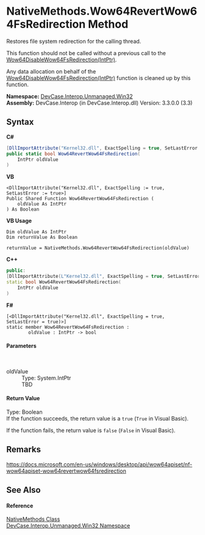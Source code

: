 # NativeMethods.Wow64RevertWow64FsRedirection Method 
 

Restores file system redirection for the calling thread. 

 This function should not be called without a previous call to the <a href="M_DevCase_Interop_Unmanaged_Win32_NativeMethods_Wow64DisableWow64FsRedirection">Wow64DisableWow64FsRedirection(IntPtr)</a>. 

 Any data allocation on behalf of the <a href="M_DevCase_Interop_Unmanaged_Win32_NativeMethods_Wow64DisableWow64FsRedirection">Wow64DisableWow64FsRedirection(IntPtr)</a> function is cleaned up by this function.

**Namespace:**&nbsp;<a href="N_DevCase_Interop_Unmanaged_Win32">DevCase.Interop.Unmanaged.Win32</a><br />**Assembly:**&nbsp;DevCase.Interop (in DevCase.Interop.dll) Version: 3.3.0.0 (3.3)

## Syntax

**C#**<br />
``` C#
[DllImportAttribute("Kernel32.dll", ExactSpelling = true, SetLastError = true)]
public static bool Wow64RevertWow64FsRedirection(
	IntPtr oldValue
)
```

**VB**<br />
``` VB
<DllImportAttribute("Kernel32.dll", ExactSpelling := true, SetLastError := true>]
Public Shared Function Wow64RevertWow64FsRedirection ( 
	oldValue As IntPtr
) As Boolean
```

**VB Usage**<br />
``` VB Usage
Dim oldValue As IntPtr
Dim returnValue As Boolean

returnValue = NativeMethods.Wow64RevertWow64FsRedirection(oldValue)
```

**C++**<br />
``` C++
public:
[DllImportAttribute(L"Kernel32.dll", ExactSpelling = true, SetLastError = true)]
static bool Wow64RevertWow64FsRedirection(
	IntPtr oldValue
)
```

**F#**<br />
``` F#
[<DllImportAttribute("Kernel32.dll", ExactSpelling = true, SetLastError = true)>]
static member Wow64RevertWow64FsRedirection : 
        oldValue : IntPtr -> bool 

```


#### Parameters
&nbsp;<dl><dt>oldValue</dt><dd>Type: System.IntPtr<br />TBD</dd></dl>

#### Return Value
Type: Boolean<br />If the function succeeds, the return value is a `true` (`True` in Visual Basic). 

 If the function fails, the return value is `false` (`False` in Visual Basic).

## Remarks
<a href="https://docs.microsoft.com/en-us/windows/desktop/api/wow64apiset/nf-wow64apiset-wow64revertwow64fsredirection" target="_blank">https://docs.microsoft.com/en-us/windows/desktop/api/wow64apiset/nf-wow64apiset-wow64revertwow64fsredirection</a>

## See Also


#### Reference
<a href="T_DevCase_Interop_Unmanaged_Win32_NativeMethods">NativeMethods Class</a><br /><a href="N_DevCase_Interop_Unmanaged_Win32">DevCase.Interop.Unmanaged.Win32 Namespace</a><br />